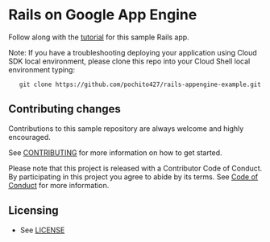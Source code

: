 # Rails on Google App Engine

Follow along with the [tutorial][1] for this sample Rails app.

[1]: https://cloud.google.com/ruby/rails/appengine


Note: If you have a troubleshooting deploying your application using Cloud SDK local environment, please clone this repo into your Cloud Shell local environment typing:
```
   git clone https://github.com/pochito427/rails-appengine-example.git
```

## Contributing changes

Contributions to this sample repository are always welcome and highly encouraged.

See [CONTRIBUTING](CONTRIBUTING.md) for more information on how to get started.

Please note that this project is released with a Contributor Code of Conduct. By participating in this project you agree to abide by its terms. See [Code of Conduct](CODE_OF_CONDUCT.md) for more information.

## Licensing

* See [LICENSE](LICENSE)
